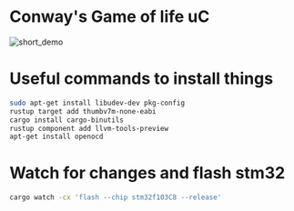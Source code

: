 # Conway's Game of life uC

![short_demo](short_demo.gif "Demo")


# Useful commands to install things

```bash
sudo apt-get install libudev-dev pkg-config
rustup target add thumbv7m-none-eabi
cargo install cargo-binutils
rustup component add llvm-tools-preview
apt-get install openocd
```

# Watch for changes and flash stm32

```bash
cargo watch -cx 'flash --chip stm32f103C8 --release'
```